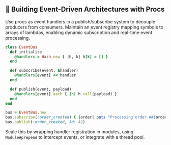 ## 🚀 Building Event-Driven Architectures with Procs
Use procs as event handlers in a publish/subscribe system to decouple producers from consumers. Maintain an event registry mapping symbols to arrays of lambdas, enabling dynamic subscription and real-time event processing.

```ruby
class EventBus
  def initialize
    @handlers = Hash.new { |h, k| h[k] = [] }
  end

  def subscribe(event, &handler)
    @handlers[event] << handler
  end

  def publish(event, payload)
    @handlers[event].each { |h| h.call(payload) }
  end
end

bus = EventBus.new
bus.subscribe(:order_created) { |order| puts "Processing order ##{order[:id]}" }
bus.publish(:order_created, id: 42)
```

Scale this by wrapping handler registration in modules, using `Module#prepend` to intercept events, or integrate with a thread pool.